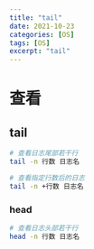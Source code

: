 ```yaml
---
title: "tail"
date: 2021-10-23
categories: [OS]
tags: [OS]
excerpt: "tail"
---
```


# 查看

## tail

```sh
# 查看日志尾部若干行
tail -n 行数 日志名

# 查看指定行数后的日志
tail -n +行数 日志名
```

### head

```sh
# 查看日志头部若干行
head -n 行数 日志名
```
